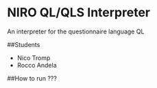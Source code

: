 # NIRO QL/QLS Interpreter
An interpreter for the questionnaire language QL

##Students
* Nico Tromp
* Rocco Andela

##How to run
???
